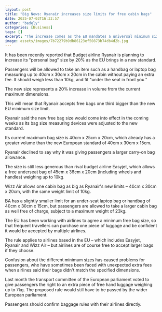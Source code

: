```yaml
---
layout: post
title: "Big News: Ryanair increases size limits for free cabin bags"
date: 2025-07-03T16:32:57
author: "badely"
categories: [Business]
tags: []
excerpt: "The increase comes as the EU mandates a universal minimum size for free underseat bags."
image: assets/images/7b72279b9db86123ef50873b74db4d2b.jpg
---
```


It has been recently reported that Budget airline Ryanair is planning to increase its "personal bag" size by 20% as the EU brings in a new standard.

Passengers will be allowed to take an item such as a handbag or laptop bag measuring up to 40cm x 30cm x 20cm in the cabin without paying an extra fee. It should weigh less than 10kg, and fit "under the seat in front you." 

The new size represents a 20% increase in volume from the current maximum dimensions.

This will mean that Ryanair accepts free bags one third bigger than the new EU minimum size limit.

Ryanair said the new free bag size would come into effect in the coming weeks as its bag size measuring devices were adjusted to the new standard.

Its current maximum bag size is 40cm x 25cm x 20cm, which already has a greater volume than the new European standard of 40cm x 30cm x 15cm.

Ryanair declined to say why it was giving passengers a larger carry-on bag allowance.

The size is still less generous than rival budget airline Easyjet, which allows a free underseat bag of 45cm x 36cm x 20cm (including wheels and handles) weighing up to 10kg.

Wizz Air allows one cabin bag as big as Ryanair's new limits – 40cm x 30cm x 20cm, with the same weight limit of 10kg.

BA has a slightly smaller limit for an under-seat laptop bag or handbag of 40cm x 30cm x 15cm, but passengers are allowed to take a larger cabin bag as well free of charge, subject to a maximum weight of 23kg.

The EU has been working with airlines to agree a minimum free bag size, so that frequent travellers can purchase one piece of luggage and be confident it would be accepted by multiple airlines.

The rule applies to airlines based in the EU – which includes Easyjet, Ryanair and Wizz Air – but airlines are of course free to accept larger bags if they choose.

Confusion about the different minimum sizes has caused problems for passengers, who have sometimes been faced with unexpected extra fees when airlines said their bags didn't match the specified dimensions.

Last month the transport committee of the European parliament voted to give passengers the right to an extra piece of free hand luggage weighing up to 7kg. The proposed rule would still have to be passed by the wider European parliament.

Passengers should confirm baggage rules with their airlines directly.

